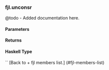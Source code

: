 ### fjl.unconsr
@todo - Added documentation here.

#### Parameters

#### Returns
 
#### Haskell Type
``
[Back to  + fjl members list.]
(#fjl-members-list)

